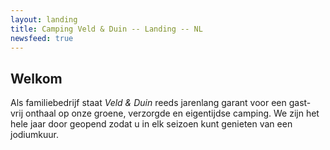 ```yaml
---
layout: landing
title: Camping Veld & Duin -- Landing -- NL
newsfeed: true
---
```


## Welkom

Als familiebedrijf staat *Veld & Duin* reeds jarenlang garant voor een gast-
vrij onthaal op onze groene, verzorgde en eigentijdse camping.
We zijn het hele jaar door geopend zodat u in elk seizoen kunt genieten van een jodiumkuur.
